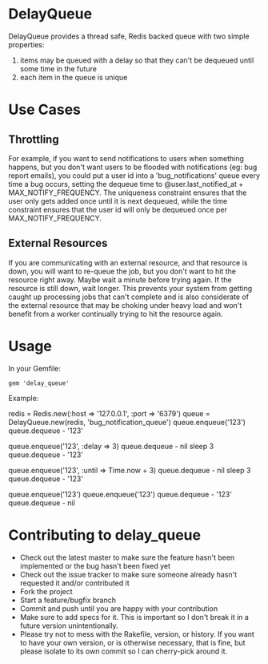 DelayQueue
==========

DelayQueue provides a thread safe, Redis backed queue with two simple properties:

1. items may be queued with a delay so that they can't be dequeued until some time in the future
2. each item in the queue is unique


Use Cases
=========

Throttling
----------

For example, if you want to send notifications to users when something happens, but you don't want users to be flooded with notifications (eg: bug report emails), you could put a user id into a 'bug_notifications' queue every time a bug occurs, setting the dequeue time to @user.last_notified_at + MAX_NOTIFY_FREQUENCY. The uniqueness constraint ensures that the user only gets added once until it is next dequeued, while the time constraint ensures that the user id will only be dequeued once per MAX_NOTIFY_FREQUENCY.

External Resources
------------------

If you are communicating with an external resource, and that resource is down, you will want to re-queue the job, but you don't want to hit the resource right away. Maybe wait a minute before trying again. If the resource is still down, wait longer. This prevents your system from getting caught up processing jobs that can't complete and is also considerate of the external resource that may be choking under heavy load and won't benefit from a worker continually trying to hit the resource again.



Usage
=====

In your Gemfile:

    gem 'delay_queue'

Example:

  redis = Redis.new(:host => '127.0.0.1', :port => '6379')
  queue = DelayQueue.new(redis, 'bug_notification_queue')
  queue.enqueue('123')
  queue.dequeue
    - '123'

  queue.enqueue('123', :delay => 3)
  queue.dequeue
    - nil
  sleep 3
  queue.dequeue
    - '123'

  queue.enqueue('123', :until => Time.now + 3)
  queue.dequeue
    - nil
  sleep 3
  queue.dequeue
    - '123'

  queue.enqueue('123')
  queue.enqueue('123')
  queue.dequeue
    - '123'
  queue.dequeue
    - nil


Contributing to delay_queue
==========================
 
* Check out the latest master to make sure the feature hasn't been implemented or the bug hasn't been fixed yet
* Check out the issue tracker to make sure someone already hasn't requested it and/or contributed it
* Fork the project
* Start a feature/bugfix branch
* Commit and push until you are happy with your contribution
* Make sure to add specs for it. This is important so I don't break it in a future version unintentionally.
* Please try not to mess with the Rakefile, version, or history. If you want to have your own version, or is otherwise necessary, that is fine, but please isolate to its own commit so I can cherry-pick around it.
